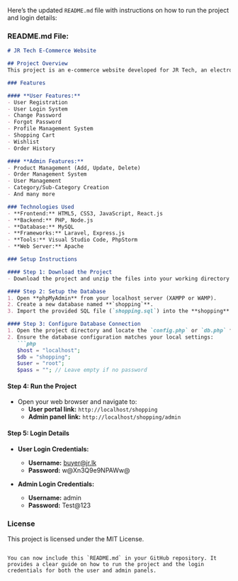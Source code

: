 Here’s the updated `README.md` file with instructions on how to run the project and login details:

### **README.md File:**

```markdown
# JR Tech E-Commerce Website

## Project Overview
This project is an e-commerce website developed for JR Tech, an electronic store, as part of my Higher National Diploma in Information Technology. The website is designed to enhance customer experience by offering an intuitive shopping platform.

### Features

#### **User Features:**
- User Registration
- User Login System
- Change Password
- Forgot Password
- Profile Management System
- Shopping Cart
- Wishlist
- Order History

#### **Admin Features:**
- Product Management (Add, Update, Delete)
- Order Management System
- User Management
- Category/Sub-Category Creation
- And many more

### Technologies Used
- **Frontend:** HTML5, CSS3, JavaScript, React.js
- **Backend:** PHP, Node.js
- **Database:** MySQL
- **Frameworks:** Laravel, Express.js
- **Tools:** Visual Studio Code, PhpStorm
- **Web Server:** Apache

### Setup Instructions

#### Step 1: Download the Project
- Download the project and unzip the files into your working directory (e.g., `htdocs` if using XAMPP).

#### Step 2: Setup the Database
1. Open **phpMyAdmin** from your localhost server (XAMPP or WAMP).
2. Create a new database named **`shopping`**.
3. Import the provided SQL file (`shopping.sql`) into the **shopping** database.

#### Step 3: Configure Database Connection
1. Open the project directory and locate the `config.php` or `db.php` file.
2. Ensure the database configuration matches your local settings:
   ```php
   $host = "localhost";
   $db = "shopping";
   $user = "root";
   $pass = ""; // Leave empty if no password
   ```

#### Step 4: Run the Project
- Open your web browser and navigate to:
  - **User portal link:** `http://localhost/shopping`
  - **Admin panel link:** `http://localhost/shopping/admin`

#### Step 5: Login Details

- **User Login Credentials:**
   - **Username:** buyer@jr.lk
   - **Password:** w@Xn3Q9e9NPAWw@

- **Admin Login Credentials:**
   - **Username:** admin
   - **Password:** Test@123

### License
This project is licensed under the MIT License.
```

You can now include this `README.md` in your GitHub repository. It provides a clear guide on how to run the project and the login credentials for both the user and admin panels.
